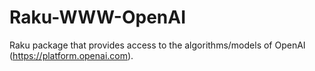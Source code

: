 # Raku-WWW-OpenAI
Raku package that provides access to the algorithms/models of OpenAI (https://platform.openai.com).
